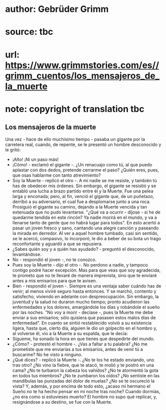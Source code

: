 # author: Gebrüder Grimm
# source: tbc
# url: https://www.grimmstories.com/es//grimm_cuentos/los_mensajeros_de_la_muerte
# note: copyright of translation tbc

## Los mensajeros de la muerte 

Una vez - hace de ello muchísimo tiempo - pasaba un gigante por la
carretera real, cuando, de repente, se le presentó un hombre desconocido
y le gritó:
- ¡Alto! ¡Ni un paso más!
- ¡Cómo! - exclamó el gigante -. ¿Un renacuajo como tú, al que puedo
aplastar con dos dedos, pretende cerrarme el paso? ¿Quién eres, pues,
que osas hablarme con tanto atrevimiento?
- Soy la Muerte - replicó el otro -. A mí nadie se me resiste, y también
tú has de obedecer mis órdenes.
Sin embargo, el gigante se resistió y se entabló una lucha a brazo
partido entre él y la Muerte. Fue una pelea larga y enconada; pero, al
fin, venció el gigante que, de un puñetazo, derribó a su adversario, el
cual fue a desplomarse junto a una roca. Prosiguió el gigante su camino,
dejando a la Muerte vencida y tan extenuada que no pudo levantarse.
"¿Qué va a ocurrir - díjose - si he de quedarme tendida en este rincón?
Ya nadie morirá en el mundo, y va a llenarse tanto de gente que no habrá
lugar para todos". En esto acertó a pasar un joven fresco y sano,
cantando una alegre canción y paseando la mirada en derredor. Al ver a
aquel hombre tumbado, casi sin sentido, se le acercó, compasivo, lo
incorporó, le dio a beber de su bota un trago reconfortante y aguardó a
que se repusiera.
- ¿Sabes quién soy y a quién has ayudado? - preguntó el desconocido,
levantándose.
- No - respondió el joven -, no te conozco.
- Pues soy la Muerte - dijo el otro -. No perdono a nadie, y tampoco
contigo podré hacer excepción. Mas para que veas que soy agradecida, te
prometo que no te llevaré de manera imprevista, sino que te enviaré
antes a mis emisarios para que te avisen.
- Bien - respondió el joven -. Siempre es una ventaja saber cuándo has
de venir; al menos viviré seguro hasta entonces.
Y se marchó, contento y satisfecho, viviendo en adelante con
despreocupación. Sin embargo, la juventud y la salud no duraron mucho
tiempo; pronto acudieron las enfermedades y los dolores, amargándole los
días y robándole el sueño por las noches. "No voy a morir - decíase -,
pues la Muerte me debe enviar a sus emisarios; sólo quisiera que pasasen
estos malos días de enfermedad".
En cuanto se sintió restablecido volvió a su existencia ligera, hasta
que, cierto día, alguien le dio un golpecito en el hombro y, al volverse
él, vio a la Muerte a su espalda, que le decía:
- Sígueme, ha sonado la hora en que tienes que despedirte del mundo.
- ¿Cómo? - protestó el hombre -. ¿Vas a faltar a tu palabra? ¿No me
prometiste que me enviarías a tus emisarios, antes de venir tú a
buscarme? No he visto a ninguno.
- ¿Qué dices? - replicó la Muerte -. ¿No te los he estado enviando, uno
tras otro? ¿No vino la fiebre, que te atacó, te molió y te postró en una
cama? ¿No te turbaron la cabeza los vahídos? ¿No te atormentó la gota en
todos tus miembros? ¿No te zumbaron los oídos? ¿No sentiste en las
mandíbulas las punzadas del dolor de muelas? ¿No se te oscureció la
vista? Y, además, y por encima de todo esto, ¿acaso mi hermano el Sueño
no te ha hecho pensar en mí noche tras noche? Cuando dormías, ¿no era
como si estuvieses muerto?
El hombre no supo qué replicar, y, resignándose a su destino, se fue con
la Muerte.
